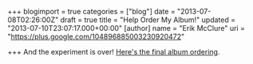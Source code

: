 +++
blogimport = true
categories = ["blog"]
date = "2013-07-08T02:26:00Z"
draft = true
title = "Help Order My Album!"
updated = "2013-07-10T23:07:17.000+00:00"
[author]
name = "Erik McClure"
uri = "https://plus.google.com/104896885003230920472"

+++
And the experiment is over! [Here's the final album ordering](http://erikmcclure.bandcamp.com/album/aurora-theory).

<!--<style type="text/css">
.sortable { 
    list-style-type: none; 
    margin: 0 auto; 
    padding: 0; 
    width: 80%; 
    }
 .sortable li.sortable-dragging{ 
    opacity: .25;
        -webkit-transition: -webkit-transform 0.2s ease-out;
        -moz-transition: -moz-transform 0.2s ease-out;    
    -webkit-transform: scale(0.8); 
    -moz-transform: scale(0.8);
 }
 .sortable li.sortable-over {
    opacity: .25;
 }
 .sortable li {
        list-style: none;
        cursor: move;
        padding: 0 0 0 40px !important;
        margin: 0 !important;
        background: url('https://googledrive.com/host/0B_2aDNVL_NGmQi1kNDNra1VrWms') no-repeat left center;
    }
    .sortable a {
        text-decoration:none;
    }    
    
    [draggable] {
      -moz-user-select: none;
      -khtml-user-select: none;
      -webkit-user-select: none;
      -o-user-select: none;
      user-select: none;
    }
    [draggable] * {
      -moz-user-drag: none;
      -khtml-user-drag: none;
      -webkit-user-drag: none;
      -o-user-drag: none;
      user-drag: none;
    }
    
[draggable] { -moz-user-select: none; -khtml-user-select: none; -webkit-user-select: none; user-select: none; } [draggable] * { -moz-user-drag: none; -khtml-user-drag: none; -webkit-user-drag: none; user-drag: none; }
  </style>{{%blockquote%}}*An Experiment With Maximum-flow*{{%/blockquote%}}I recently completed my first full-length commercial album, which I hope to [sell on bandcamp](http://erikmcclure.bandcamp.com/album/aurora-theory). However, because this album is little more than a collection of songs I made during university, I've wound up with a rather unique problem - I don't know what order to put the songs in! Part of this problem arises from the fact that I have a wide range of genres in this album. You'll find Ambient, Drum'n'bass, Orchestral, Trance, Techno, and even one chiptune-ish song. Because of this, it's hard for me to try and pick a progression of genres that makes sense and gives the album a good sense of flow.

Naturally, I could do what any sensible person would and simply ask my friends to help me sort the songs, but I'm a programmer at heart. So, inevitably, now I'm doing something completely ridiculous: I'll let the internet sort the album! It's also an excuse for me to use a really cool algorithm in a real-world situation.

Below is a list of all 14 songs in the album, each of which may be dragged and dropped by using the handle on the left-hand side. Bandcamp's handy little mini-players will let you listen to each song at your leisure. To prevent contamination of the sample pool, everyone gets a randomized song order (using the Fisher-Yates shuffle), and to prevent abuse, a single IP cannot submit a possible ordering more than once per hour. Don't worry too much about getting the order exactly right - because the initial listing is randomized, if you submit it as is, it will simply vanish in the statistical noise. Focus on ordering songs you feel strongly should come after one another, and these patterns will show up in the results if a lot of people think a particular song should come after another one. If you are interested in the math behind all this, I'll talk about it down below.    
<ul id='sortable' class='sortable'><li id="1"><iframe style="border: 0; width: 100%; height: 42px;" src="http://bandcamp.com/EmbeddedPlayer/album=3490929534/size=small/bgcol=ffffff/linkcol=0687f5/t=1/transparent=true/" seamless>[Aurora Theory by Erik McClure](http://erikmcclure.bandcamp.com/album/aurora-theory)</iframe></li><li id="2"><iframe style="border: 0; width: 100%; height: 42px;" src="http://bandcamp.com/EmbeddedPlayer/album=3490929534/size=small/bgcol=ffffff/linkcol=0687f5/t=2/transparent=true/" seamless>[Aurora Theory by Erik McClure](http://erikmcclure.bandcamp.com/album/aurora-theory)</iframe></li><li id="3"><iframe style="border: 0; width: 100%; height: 42px;" src="http://bandcamp.com/EmbeddedPlayer/album=3490929534/size=small/bgcol=ffffff/linkcol=0687f5/t=3/transparent=true/" seamless>[Aurora Theory by Erik McClure](http://erikmcclure.bandcamp.com/album/aurora-theory)</iframe></li><li id="4"><iframe style="border: 0; width: 100%; height: 42px;" src="http://bandcamp.com/EmbeddedPlayer/album=3490929534/size=small/bgcol=ffffff/linkcol=0687f5/t=4/transparent=true/" seamless>[Aurora Theory by Erik McClure](http://erikmcclure.bandcamp.com/album/aurora-theory)</iframe></li><li id="5"><iframe style="border: 0; width: 100%; height: 42px;" src="http://bandcamp.com/EmbeddedPlayer/album=3490929534/size=small/bgcol=ffffff/linkcol=0687f5/t=5/transparent=true/" seamless>[Aurora Theory by Erik McClure](http://erikmcclure.bandcamp.com/album/aurora-theory)</iframe></li><li id="6"><iframe style="border: 0; width: 100%; height: 42px;" src="http://bandcamp.com/EmbeddedPlayer/album=3490929534/size=small/bgcol=ffffff/linkcol=0687f5/t=6/transparent=true/" seamless>[Aurora Theory by Erik McClure](http://erikmcclure.bandcamp.com/album/aurora-theory)</iframe></li><li id="7"><iframe style="border: 0; width: 100%; height: 42px;" src="http://bandcamp.com/EmbeddedPlayer/album=3490929534/size=small/bgcol=ffffff/linkcol=0687f5/t=7/transparent=true/" seamless>[Aurora Theory by Erik McClure](http://erikmcclure.bandcamp.com/album/aurora-theory)</iframe></li><li id="8"><iframe style="border: 0; width: 100%; height: 42px;" src="http://bandcamp.com/EmbeddedPlayer/album=3490929534/size=small/bgcol=ffffff/linkcol=0687f5/t=8/transparent=true/" seamless>[Aurora Theory by Erik McClure](http://erikmcclure.bandcamp.com/album/aurora-theory)</iframe></li><li id="9"><iframe style="border: 0; width: 100%; height: 42px;" src="http://bandcamp.com/EmbeddedPlayer/album=3490929534/size=small/bgcol=ffffff/linkcol=0687f5/t=9/transparent=true/" seamless>[Aurora Theory by Erik McClure](http://erikmcclure.bandcamp.com/album/aurora-theory)</iframe></li><li id="10"><iframe style="border: 0; width: 100%; height: 42px;" src="http://bandcamp.com/EmbeddedPlayer/album=3490929534/size=small/bgcol=ffffff/linkcol=0687f5/t=10/transparent=true/" seamless>[Aurora Theory by Erik McClure](http://erikmcclure.bandcamp.com/album/aurora-theory)</iframe></li><li id="11"><iframe style="border: 0; width: 100%; height: 42px;" src="http://bandcamp.com/EmbeddedPlayer/album=3490929534/size=small/bgcol=ffffff/linkcol=0687f5/t=11/transparent=true/" seamless>[Aurora Theory by Erik McClure](http://erikmcclure.bandcamp.com/album/aurora-theory)</iframe></li><li id="12"><iframe style="border: 0; width: 100%; height: 42px;" src="http://bandcamp.com/EmbeddedPlayer/album=3490929534/size=small/bgcol=ffffff/linkcol=0687f5/t=12/transparent=true/" seamless>[Aurora Theory by Erik McClure](http://erikmcclure.bandcamp.com/album/aurora-theory)</iframe></li><li id="13"><iframe style="border: 0; width: 100%; height: 42px;" src="http://bandcamp.com/EmbeddedPlayer/album=3490929534/size=small/bgcol=ffffff/linkcol=0687f5/t=13/transparent=true/" seamless>[Aurora Theory by Erik McClure](http://erikmcclure.bandcamp.com/album/aurora-theory)</iframe></li><li id="14"><iframe style="border: 0; width: 100%; height: 42px;" src="http://bandcamp.com/EmbeddedPlayer/album=3490929534/size=small/bgcol=ffffff/linkcol=0687f5/t=14/transparent=true/" seamless>[Aurora Theory by Erik McClure](http://erikmcclure.bandcamp.com/album/aurora-theory)</iframe></li></ul><form id="order_submit_form" action="http://blackspherestudios.com/stats.php" method="post" accept-charset="ISO-8859-1" onsubmit="doOrderSubmit(); return true;"><input type="submit" id="order_submit" value="Submit Ordering">
<input type="hidden" name="order_submit_info" id="order_submit_info" value="-1">
</form>
An album of 14 songs has 14! ways to order the songs - that's 87178291200 possibilities! It's useless to try and sort through this because there is no meaningful information that can be gleaned from it. Instead, when a possible ordering is submitted to the server, it deconstructs it into pairs of songs that come after each other. The first song is always said to come after the 0{{<sup>}}th{{</sup>}} song, or nothing. The other songs are then put in pairs, so an ordering of 7,4,9,2,1,5,10,6,14,13,3,11,8,12 would generate the pairs (0,7),(7,4),(4,9),(9,2) ...etc, which can then be counted. These pairs represent doubletons out of the set of $$\{14\}$$ possible items, so combinatorics tells us that the total number of pairs we have to deal with is $$\binom{14}{2} = 91$$. However, since we're going to be building a directed graph out of this, we actually have to generate seperate edges for (1,7) and (7,1), so that's $$92\cdot2=182$$, plus we need 14 extra edges for linking the 14 vertices to the 0{{<sup>}}th{{</sup>}} song, for a final count of $$182+14=196$$. 

This is much more manageable! But once we've counted up all the submissions and ranked all the pairs, what do we do if, for example, pairs (0,7) and (0,6) are both ranked the same? We can't use both, because they're incompatible with each other. What we do is represent the album order as a walk through the complete graph of 14 songs, or $$K_{14}$$. Technically it's a Hamiltonian Path, which means it touches each vertex exactly once. What this allows us to do is model this as a [maximum-flow problem](http://en.wikipedia.org/wiki/Maximum_flow_problem). Each pair represents a directed edge in our 14 vertex graph, and its ranking yields our capacity. Our 0{{<sup>}}th{{</sup>}} song serves as a source connected to each vertex, and we assign a sink to all vertices, while giving each vertex a demand of 1 so the algorithm is forced to visit all of them. We can then reduce this to a standard maximum flow problem and solve it accordingly. This will yield the optimal album configuration (theoretically speaking, anyway).

Once enough people have submitted potential album orderings, I'll do a second post analyzing the results and describing the solution through the graph in more detail.

<script type="text/javascript" src="https://googledrive.com/host/0B_2aDNVL_NGmeU1ka0lRRGhLdnc"></script>
<script type="text/javascript">    function getRandomInt(min, max) { // unbiased random function between min (inclusive) and max (exclusive) or [min,max)       return Math.floor(Math.random() * (max - min + 1)) + min;     }     function swapElements(obj1, obj2) { // does a proper swap of two elements in the DOM       var temp = document.createElement("div");       obj1.parentNode.insertBefore(temp, obj1);       obj2.parentNode.insertBefore(obj1, obj2);       temp.parentNode.insertBefore(obj2, temp);       temp.parentNode.removeChild(temp);     } function GetXmlHttpObject() {  if (window.XMLHttpRequest) {    return new XMLHttpRequest();  }  if (window.ActiveXObject) {    return new ActiveXObject("Microsoft.XMLHTTP");  }  return null; }  function SendAJAX(url, data, response) { http=GetXmlHttpObject(); if (http==null) {   alert ("Your browser does not support AJAX");   return; }    var params=""; for (var i in data) {   params = params + i + "=" + data[i] + "&"; } if(params.length>0) {   params = params.substring(0, params.length-1); }  http.open("POST", url, true);  //Send the proper header information along with the request http.setRequestHeader("Content-type", "application/x-www-form-urlencoded"); http.setRequestHeader("Content-length", params.length); http.setRequestHeader("Connection", "close");  if(response !== undefined) { http.onreadystatechange = function() {//Call a function when the state changes.  if(http.readyState == 4) {   response(http.responseText);  } } } http.send(params); }     function doOrderSubmit() {       var sortable = document.getElementById("sortable");       var sv = "0 ";       for(var i = 0; i < 14; ++i)         sv = sv + sortable.children[i].id + " ";       document.getElementById("order_submit_info").value=sv;       document.getElementById("order_submit").disabled = true;  /*SendAJAX("http://www.blackspherestudios.com/stats.php", { order_submit_info:sv }, function(response) { if(response.charAt(0)==="y") { document.getElementById("order_submit").value="Success"; } else { document.getElementById("order_submit").value="Failure"; } });*/     }         var sortable = document.getElementById("sortable");         nativesortable(sortable, {             change: function() {                          }         });         var j=0;         for(var i=13;i>0;--i) {           j=getRandomInt(0,i+1);           swapElements(document.getElementById(i+1),document.getElementById(j+1));         }            </script>-->
